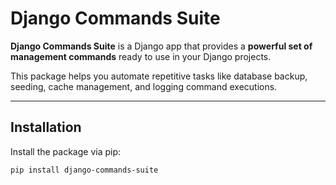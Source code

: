 # Django Commands Suite

**Django Commands Suite** is a Django app that provides a **powerful set of management commands** ready to use in your Django projects.

This package helps you automate repetitive tasks like database backup, seeding, cache management, and logging command executions.

---

## **Installation**

Install the package via pip:

```bash
pip install django-commands-suite
